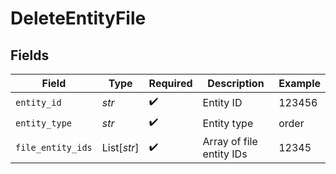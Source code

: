 # DeleteEntityFile


## Fields

| Field                    | Type                     | Required                 | Description              | Example                  |
| ------------------------ | ------------------------ | ------------------------ | ------------------------ | ------------------------ |
| `entity_id`              | *str*                    | :heavy_check_mark:       | Entity ID                | 123456                   |
| `entity_type`            | *str*                    | :heavy_check_mark:       | Entity type              | order                    |
| `file_entity_ids`        | List[*str*]              | :heavy_check_mark:       | Array of file entity IDs | 12345                    |